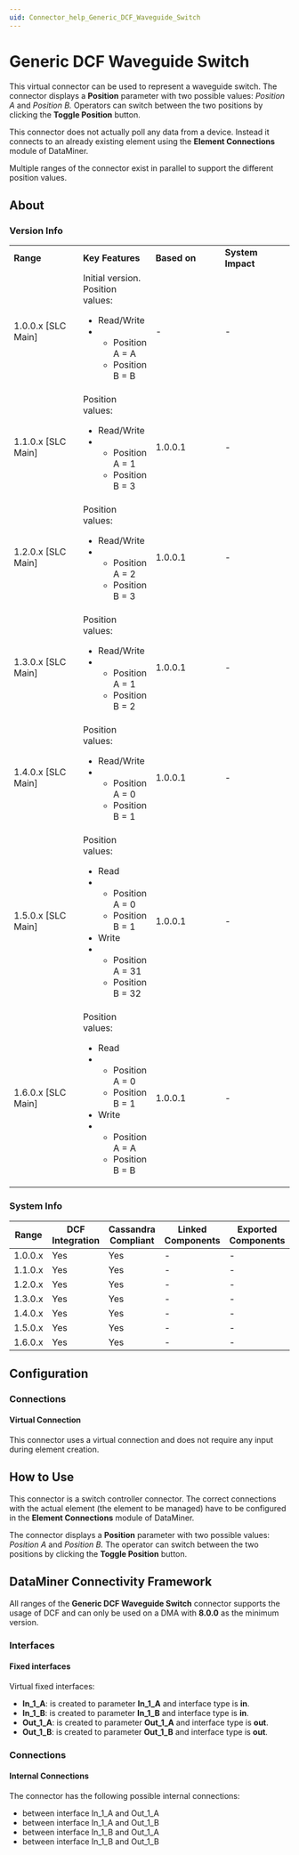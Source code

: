 ```yaml
---
uid: Connector_help_Generic_DCF_Waveguide_Switch
---
```


# Generic DCF Waveguide Switch

This virtual connector can be used to represent a waveguide switch. The connector displays a **Position** parameter with two possible values: *Position A* and *Position B.* Operators can switch between the two positions by clicking the **Toggle Position** button.

This connector does not actually poll any data from a device. Instead it connects to an already existing element using the **Element Connections** module of DataMiner.

Multiple ranges of the connector exist in parallel to support the different position values.

## About

### Version Info

<table>
<colgroup>
<col style="width: 25%" />
<col style="width: 25%" />
<col style="width: 25%" />
<col style="width: 25%" />
</colgroup>
<tbody>
<tr class="odd">
<td><strong>Range</strong></td>
<td><strong>Key Features</strong></td>
<td><strong>Based on</strong></td>
<td><strong>System Impact</strong></td>
</tr>
<tr class="even">
<td>1.0.0.x [SLC Main]</td>
<td>Initial version. Position values:
<ul>
<li>Read/Write</li>
<li><ul>
<li>Position A = A</li>
<li>Position B = B</li>
</ul></li>
</ul></td>
<td>-</td>
<td>-</td>
</tr>
<tr class="odd">
<td>1.1.0.x [SLC Main]</td>
<td>Position values:
<ul>
<li>Read/Write</li>
<li><ul>
<li>Position A = 1</li>
<li>Position B = 3</li>
</ul></li>
</ul></td>
<td>1.0.0.1</td>
<td>-</td>
</tr>
<tr class="even">
<td>1.2.0.x [SLC Main]</td>
<td>Position values:
<ul>
<li>Read/Write</li>
<li><ul>
<li>Position A = 2</li>
<li>Position B = 3</li>
</ul></li>
</ul></td>
<td>1.0.0.1</td>
<td>-</td>
</tr>
<tr class="odd">
<td>1.3.0.x [SLC Main]</td>
<td>Position values:
<ul>
<li>Read/Write</li>
<li><ul>
<li>Position A = 1</li>
<li>Position B = 2</li>
</ul></li>
</ul></td>
<td>1.0.0.1</td>
<td>-</td>
</tr>
<tr class="even">
<td>1.4.0.x [SLC Main]</td>
<td>Position values:
<ul>
<li>Read/Write</li>
<li><ul>
<li>Position A = 0</li>
<li>Position B = 1</li>
</ul></li>
</ul></td>
<td>1.0.0.1</td>
<td>-</td>
</tr>
<tr class="odd">
<td>1.5.0.x [SLC Main]</td>
<td>Position values:
<ul>
<li>Read</li>
<li><ul>
<li>Position A = 0</li>
<li>Position B = 1</li>
</ul></li>
<li>Write</li>
<li><ul>
<li>Position A = 31</li>
<li>Position B = 32</li>
</ul></li>
</ul></td>
<td>1.0.0.1</td>
<td>-</td>
</tr>
<tr class="even">
<td>1.6.0.x [SLC Main]</td>
<td>Position values:
<ul>
<li>Read</li>
<li><ul>
<li>Position A = 0</li>
<li>Position B = 1</li>
</ul></li>
<li>Write</li>
<li><ul>
<li>Position A = A</li>
<li>Position B = B</li>
</ul></li>
</ul></td>
<td>1.0.0.1</td>
<td>-</td>
</tr>
</tbody>
</table>

### System Info

| **Range** | **DCF Integration** | **Cassandra Compliant** | **Linked Components** | **Exported Components** |
|-----------|---------------------|-------------------------|-----------------------|-------------------------|
| 1.0.0.x   | Yes                 | Yes                     | \-                    | \-                      |
| 1.1.0.x   | Yes                 | Yes                     | \-                    | \-                      |
| 1.2.0.x   | Yes                 | Yes                     | \-                    | \-                      |
| 1.3.0.x   | Yes                 | Yes                     | \-                    | \-                      |
| 1.4.0.x   | Yes                 | Yes                     | \-                    | \-                      |
| 1.5.0.x   | Yes                 | Yes                     | \-                    | \-                      |
| 1.6.0.x   | Yes                 | Yes                     | \-                    | \-                      |

## Configuration

### Connections

#### Virtual Connection

This connector uses a virtual connection and does not require any input during element creation.

## How to Use

This connector is a switch controller connector. The correct connections with the actual element (the element to be managed) have to be configured in the **Element Connections** module of DataMiner.

The connector displays a **Position** parameter with two possible values: *Position A* and *Position B.* The operator can switch between the two positions by clicking the **Toggle Position** button.

## DataMiner Connectivity Framework

All ranges of the **Generic DCF Waveguide Switch** connector supports the usage of DCF and can only be used on a DMA with **8.0.0** as the minimum version.

### Interfaces

#### Fixed interfaces

Virtual fixed interfaces:

- **In_1_A**: is created to parameter **In_1_A** and interface type is **in**.
- **In_1_B**: is created to parameter **In_1_B** and interface type is **in**.
- **Out_1_A**: is created to parameter **Out_1_A** and interface type is **out**.
- **Out_1_B**: is created to parameter **Out_1_B** and interface type is **out**.

### Connections

#### Internal Connections

The connector has the following possible internal connections:

- between interface In_1_A and Out_1_A
- between interface In_1_A and Out_1_B
- between interface In_1_B and Out_1_A
- between interface In_1_B and Out_1_B
